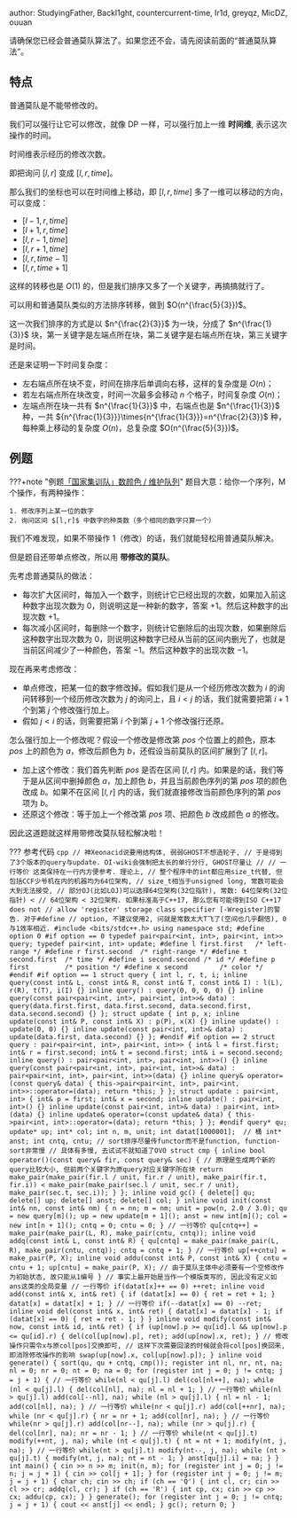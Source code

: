 author: StudyingFather, Backl1ght, countercurrent-time, Ir1d, greyqz, MicDZ, ouuan

请确保您已经会普通莫队算法了。如果您还不会，请先阅读前面的“普通莫队算法”。

## 特点

普通莫队是不能带修改的。

我们可以强行让它可以修改，就像 DP 一样，可以强行加上一维 **时间维**, 表示这次操作的时间。

时间维表示经历的修改次数。

即把询问 $[l,r]$ 变成 $[l,r,time]$。

那么我们的坐标也可以在时间维上移动，即 $[l,r,time]$ 多了一维可以移动的方向，可以变成：

- $[l-1,r,time]$
- $[l+1,r,time]$
- $[l,r-1,time]$
- $[l,r+1,time]$
- $[l,r,time-1]$
- $[l,r,time+1]$

这样的转移也是 $O(1)$ 的，但是我们排序又多了一个关键字，再搞搞就行了。

可以用和普通莫队类似的方法排序转移，做到 $O(n^{\frac{5}{3}})$。

这一次我们排序的方式是以 $n^{\frac{2}{3}}$ 为一块，分成了 $n^{\frac{1}{3}}$ 块，第一关键字是左端点所在块，第二关键字是右端点所在块，第三关键字是时间。

还是来证明一下时间复杂度：

- 左右端点所在块不变，时间在排序后单调向右移，这样的复杂度是 $O(n)$；
- 若左右端点所在块改变，时间一次最多会移动 $n$ 个格子，时间复杂度 $O(n)$；
- 左端点所在块一共有 $n^{\frac{1}{3}}$ 中，右端点也是 $n^{\frac{1}{3}}$ 种，一共 ${n^{\frac{1}{3}}}\times{n^{\frac{1}{3}}}=n^{\frac{2}{3}}$ 种，每种乘上移动的复杂度 $O(n)$，总复杂度 $O(n^{\frac{5}{3}})$。

## 例题

???+note "例题[「国家集训队」数颜色 / 维护队列](https://www.luogu.com.cn/problem/P1903)"
    题目大意：给你一个序列，M 个操作，有两种操作：
    
    1. 修改序列上某一位的数字
    2. 询问区间 $[l,r]$ 中数字的种类数（多个相同的数字只算一个）

我们不难发现，如果不带操作 1（修改）的话，我们就能轻松用普通莫队解决。

但是题目还带单点修改，所以用 **带修改的莫队**。

先考虑普通莫队的做法：

- 每次扩大区间时，每加入一个数字，则统计它已经出现的次数，如果加入前这种数字出现次数为 $0$，则说明这是一种新的数字，答案 $+1$。然后这种数字的出现次数 $+1$。
- 每次减小区间时，每删除一个数字，则统计它删除后的出现次数，如果删除后这种数字出现次数为 $0$，则说明这种数字已经从当前的区间内删光了，也就是当前区间减少了一种颜色，答案 $-1$。然后这种数字的出现次数 $-1$。

现在再来考虑修改：

- 单点修改，把某一位的数字修改掉。假如我们是从一个经历修改次数为 $i$ 的询问转移到一个经历修改次数为 $j$ 的询问上，且 $i<j$ 的话，我们就需要把第 $i+1$ 个到第 $j$ 个修改强行加上。
- 假如 $j<i$ 的话，则需要把第 $i$ 个到第 $j+1$ 个修改强行还原。

怎么强行加上一个修改呢？假设一个修改是修改第 $pos$ 个位置上的颜色，原本 $pos$ 上的颜色为 $a$，修改后颜色为 $b$，还假设当前莫队的区间扩展到了 $[l,r]$。

- 加上这个修改：我们首先判断 $pos$ 是否在区间 $[l,r]$ 内。如果是的话，我们等于是从区间中删掉颜色 $a$，加上颜色 $b$，并且当前颜色序列的第 $pos$ 项的颜色改成 $b$。如果不在区间 $[l,r]$ 内的话，我们就直接修改当前颜色序列的第 $pos$ 项为 $b$。
- 还原这个修改：等于加上一个修改第 $pos$ 项、把颜色 $b$ 改成颜色 $a$ 的修改。

因此这道题就这样用带修改莫队轻松解决啦！

??? 参考代码
    ```cpp
    // 神Xeonacid说要用结构体, 弱弱GHOST不想造轮子,
    // 于是得到了3个版本的query与update. OI-wiki会强制把太长的单行分行, GHOST尽量让
    // // 一行等价 这类保持在一行内方便参考. 理论上,
    // 整个程序中的int都应用size_t代替, 但包括CCF少爷机在内的机器均为64位架构,
    // size_t相当于unsigned long, 常数可能会大到无法接受,
    // 部分OJ(比如LOJ)可以选择64位架构(32位指针), 常数: 64位架构(32位指针) <
    // 64位架构 < 32位架构. 如果标准高于C++17, 那么您有可能得到ISO C++17 does not
    // allow 'register' storage class specifier [-Wregister]的警告. 对于#define
    // option, 不建议使用2, 问就是常数太大T飞了(空间也几乎翻倍), 0与1效率相近.
    #include <bits/stdc++.h>
    using namespace std;
    #define option 0
    #if option == 0
    typedef pair<pair<int, int>, pair<int, int>> query;
    typedef pair<int, int> update;
    #define l first.first   /* left-range */
    #define r first.second  /* right-range */
    #define t second.first  /* time */
    #define i second.second /* id */
    #define p first         /* position */
    #define x second        /* color */
    #endif
    #if option == 1
    struct query {
      int l, r, t, i;
      inline query(const int& L, const int& R, const int& T, const int& I)
          : l(L), r(R), t(T), i(I) {}
      inline query() : query(0, 0, 0, 0) {}
      inline query(const pair<pair<int, int>, pair<int, int>>& data)
          : query(data.first.first, data.first.second, data.second.first,
                  data.second.second) {}
    };
    struct update {
      int p, x;
      inline update(const int& P, const int& X) : p(P), x(X) {}
      inline update() : update(0, 0) {}
      inline update(const pair<int, int>& data) : update(data.first, data.second) {}
    };
    #endif
    #if option == 2
    struct query : pair<pair<int, int>, pair<int, int>> {
      int& l = first.first;
      int& r = first.second;
      int& t = second.first;
      int& i = second.second;
      inline query() : pair<pair<int, int>, pair<int, int>>() {}
      inline query(const pair<pair<int, int>, pair<int, int>>& data)
          : pair<pair<int, int>, pair<int, int>>(data) {}
      inline query& operator=(const query& data) {
        this->pair<pair<int, int>, pair<int, int>>::operator=(data);
        return *this;
      }
    };
    struct update : pair<int, int> {
      int& p = first;
      int& x = second;
      inline update() : pair<int, int>() {}
      inline update(const pair<int, int>& data) : pair<int, int>(data) {}
      inline update& operator=(const update& data) {
        this->pair<int, int>::operator=(data);
        return *this;
      }
    };
    #endif
    query* qu;
    update* up;
    int* col;
    int n, m, unit;
    int datat[1000001];  // 桶
    int* anst;
    int cntq, cntu;
    // sort排序尽量传functor而不是function, function-sort非常慢
    // 具体有多慢, 去试试不就知道了OVO
    struct cmp {
      inline bool operator()(const query& fir, const query& sec) {
        // 原理是生成两个新的query比较大小, 但前两个关键字为原query对应关键字所在块
        return make_pair(make_pair(fir.l / unit, fir.r / unit),
                         make_pair(fir.t, fir.i)) <
               make_pair(make_pair(sec.l / unit, sec.r / unit),
                         make_pair(sec.t, sec.i));
      }
    };
    inline void gc() {
      delete[] qu;
      delete[] up;
      delete[] anst;
      delete[] col;
    }
    inline void init(const int& nn, const int& nm) {
      n = nn;
      m = nm;
      unit = pow(n, 2.0 / 3.0);
      qu = new query[m]();
      up = new update[m + 1]();
      anst = new int[m]();
      col = new int[n + 1]();
      cntq = 0;
      cntu = 0;
    }
    // 一行等价 qu[cntq++] = make_pair(make_pair(L, R), make_pair(cntu, cntq));
    inline void addq(const int& L, const int& R) {
      qu[cntq] = make_pair(make_pair(L, R), make_pair(cntu, cntq));
      cntq = cntq + 1;
    }
    // 一行等价 up[++cntu] = make_pair(P, X);
    inline void addu(const int& P, const int& X) {
      cntu = cntu + 1;
      up[cntu] = make_pair(P, X);
      // 由于莫队主体中必须要有一个空修改作为初始状态, 故只能从1编号
    }
    // 事实上最开始是当作一个模版类写的, 因此没有定义如ans这类的全局变量
    // 一行等价 if(datat[x]++ == 0) ++ret;
    inline void add(const int& x, int& ret) {
      if (datat[x] == 0) {
        ret = ret + 1;
      }
      datat[x] = datat[x] + 1;
    }
    // 一行等价 if(--datat[x] == 0) --ret;
    inline void del(const int& x, int& ret) {
      datat[x] = datat[x] - 1;
      if (datat[x] == 0) {
        ret = ret - 1;
      }
    }
    inline void modify(const int& now, const int& id, int& ret) {
      if (up[now].p >= qu[id].l && up[now].p <= qu[id].r) {
        del(col[up[now].p], ret);
        add(up[now].x, ret);
      }
      // 修改操作只需令x与原col[pos]交换即可,
      // 这样下次需要回滚的时候就会将col[pos]换回来, 即消除修改操作的影响
      swap(up[now].x, col[up[now].p]);
    }
    inline void generate() {
      sort(qu, qu + cntq, cmp());
      register int nl, nr, nt, na;
      nl = 0;
      nr = 0;
      nt = 0;
      na = 0;
      for (register int j = 0; j != cntq; j = j + 1) {
        // 一行等价 while(nl < qu[j].l) del(col[nl++], na);
        while (nl < qu[j].l) {
          del(col[nl], na);
          nl = nl + 1;
        }
        // 一行等价 while(nl > qu[j].l) add(col[--nl], na);
        while (nl > qu[j].l) {
          nl = nl - 1;
          add(col[nl], na);
        }
        // 一行等价 while(nr < qu[j].r) add(col[++nr], na);
        while (nr < qu[j].r) {
          nr = nr + 1;
          add(col[nr], na);
        }
        // 一行等价 while(nr > qu[j].r) add(col[nr--], na);
        while (nr > qu[j].r) {
          del(col[nr], na);
          nr = nr - 1;
        }
        // 一行等价 while(nt < qu[j].t) modify(++nt, j, na);
        while (nt < qu[j].t) {
          nt = nt + 1;
          modify(nt, j, na);
        }
        // 一行等价 while(nt > qu[j].t) modify(nt--, j, na);
        while (nt > qu[j].t) {
          modify(nt, j, na);
          nt = nt - 1;
        }
        anst[qu[j].i] = na;
      }
    }
    int main() {
      cin >> n >> m;
      init(n, m);
      for (register int j = 0; j != n; j = j + 1) {
        cin >> col[j + 1];
      }
      for (register int j = 0; j != m; j = j + 1) {
        char ch;
        cin >> ch;
        if (ch == 'Q') {
          int cl, cr;
          cin >> cl >> cr;
          addq(cl, cr);
        }
        if (ch == 'R') {
          int cp, cx;
          cin >> cp >> cx;
          addu(cp, cx);
        }
      }
      generate();
      for (register int j = 0; j != cntq; j = j + 1) {
        cout << anst[j] << endl;
      }
      gc();
      return 0;
    }
    ```
